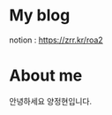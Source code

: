 [//]: # (This template replaces README.md when someone creates a new repo with the fastpages template.)
# My blog

notion : https://zrr.kr/roa2

# About me

안녕하세요 양정현입니다.
